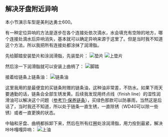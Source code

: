 ## 解决牙盘附近异响
本小节演示车型是美利达勇士600。

有一种定位异响的方法是逐步在各个连接处依次滴水，水会填充有空隙的地方，哪个连接处滴水后异响消失，基本就可以确定异响来源于这里了。但是当时我不知道这个方法，所以我把所有连接处都涂抹了润滑脂。

先给脚踏安装垫片和涂润滑脂，先装垫片：
![垫片](../images/0-维修自行车/03-解决牙盘附近异响/垫片.webp)
![上垫片](../images/0-维修自行车/03-解决牙盘附近异响/上垫片.webp)

然后涂一下润滑脂就可以安装上曲柄了：
![脚踏](../images/0-维修自行车/03-解决牙盘附近异响/脚踏.webp)

接着给链条上链条油：
![链条油](../images/0-维修自行车/03-解决牙盘附近异响/链条油.webp)

这里我用的是最便宜的买链条附赠的链条油，这种油非常差，不防水。如果下雨天要通勤的话，链条会全部生锈发黄。后续我发现用终点线（finish line）的湿性润滑油可以解决这个问题（[参考11-保养链条](11-保养链条.md)），买绿色那款可以防暴雨，当然这是后话了，当时我还不知道，所以处于链条一直生锈，一直除锈（WD40可以除一些锈）或者一直更换的状态。

中轴和牙盘、曲柄都拆卸下来，然后在所有红圈处涂润滑脂，用力拴到最紧，解决咔咔嘎嘎异响：
![上油](../images/0-维修自行车/03-解决牙盘附近异响/上油.webp)